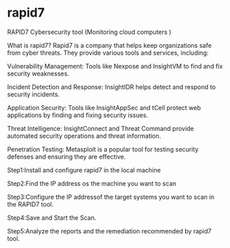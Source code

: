 # rapid7
RAPID7 Cybersecurity tool
(Monitoring cloud computers )

What is rapid7?
Rapid7 is a company that helps keep organizations safe from cyber threats. They provide various tools and services, including:

Vulnerability Management: Tools like Nexpose and InsightVM to find and fix security weaknesses.

Incident Detection and Response: InsightIDR helps detect and respond to security incidents.

Application Security: Tools like InsightAppSec and tCell protect web applications by finding and fixing security issues.

Threat Intelligence: InsightConnect and Threat Command provide automated security operations and threat information.

Penetration Testing: Metasploit is a popular tool for testing security defenses and ensuring they are effective.

Step1:Install and configure rapid7 in the local machine

Step2:Find the IP address os the machine you want to scan

Step3:Configure the IP addressof the target systems you want to scan in the RAPID7 tool.

Step4:Save and Start the Scan.

Step5:Analyze the reports and the remediation recommended by rapid7 tool.
